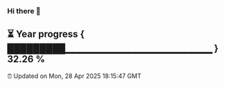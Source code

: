 ### Hi there 👋
⏳ Year progress { █████████▁▁▁▁▁▁▁▁▁▁▁▁▁▁▁▁▁▁▁▁▁ } 32.26 %
---
⏰ Updated on Mon, 28 Apr 2025 18:15:47 GMT

